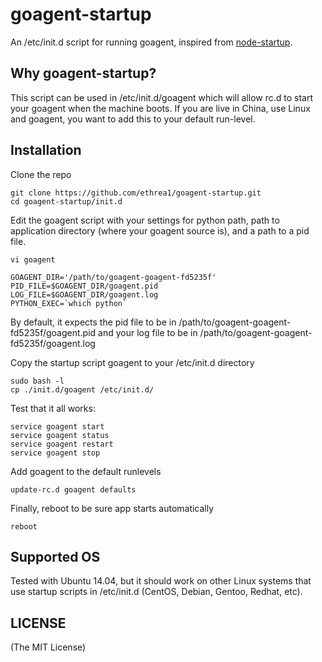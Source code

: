 goagent-startup
============

An /etc/init.d script for running goagent, inspired from [node-startup](http://github.com/chovy/node-startup).

Why goagent-startup?
----

This script can be used in /etc/init.d/goagent which will allow rc.d to start your goagent when the machine boots.
If you are live in China, use Linux and goagent, you want to add this to your default run-level.

Installation
----

Clone the repo

	git clone https://github.com/ethrea1/goagent-startup.git
	cd goagent-startup/init.d

Edit the goagent script with your settings for python path, path to application directory (where your goagent source is), and a path to a pid file.

	vi goagent

	GOAGENT_DIR='/path/to/goagent-goagent-fd5235f'
	PID_FILE=$GOAGENT_DIR/goagent.pid
	LOG_FILE=$GOAGENT_DIR/goagent.log
	PYTHON_EXEC=`which python`

By default, it expects the pid file to be in /path/to/goagent-goagent-fd5235f/goagent.pid and your log file to be in /path/to/goagent-goagent-fd5235f/goagent.log

Copy the startup script goagent to your /etc/init.d directory

	sudo bash -l
	cp ./init.d/goagent /etc/init.d/


Test that it all works:

	service goagent start
	service goagent status
	service goagent restart
	service goagent stop

Add goagent to the default runlevels

	update-rc.d goagent defaults

Finally, reboot to be sure app starts automatically

	reboot

Supported OS
----

Tested with Ubuntu 14.04, but it should work on other Linux systems that use startup scripts in /etc/init.d (CentOS, Debian, Gentoo, Redhat, etc).


LICENSE
----

(The MIT License)
